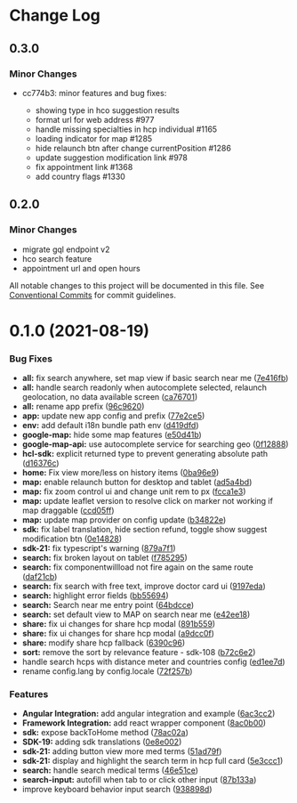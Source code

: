 # Change Log

## 0.3.0

### Minor Changes

- cc774b3: minor features and bug fixes:

  - showing type in hco suggestion results
  - format url for web address #977
  - handle missing specialties in hcp individual #1165
  - loading indicator for map #1285
  - hide relaunch btn after change currentPosition #1286
  - update suggestion modification link #978
  - fix appointment link #1368
  - add country flags #1330

## 0.2.0

### Minor Changes

- migrate gql endpoint v2
- hco search feature
- appointment url and open hours

All notable changes to this project will be documented in this file.
See [Conventional Commits](https://conventionalcommits.org) for commit guidelines.

# 0.1.0 (2021-08-19)

### Bug Fixes

- **all:** fix search anywhere, set map view if basic search near me ([7e416fb](https://gitlab.ekino.com/iqvia/onekey-sdk-web-lib/commit/7e416fb59b0163cad4cdf7f6091289a30f28e4a4))
- **all:** handle search readonly when autocomplete selected, relaunch geolocation, no data available screen ([ca76701](https://gitlab.ekino.com/iqvia/onekey-sdk-web-lib/commit/ca76701e997ff87d2b16d105ae81f354c786b176))
- **all:** rename app prefix ([96c9620](https://gitlab.ekino.com/iqvia/onekey-sdk-web-lib/commit/96c9620351a11b16f84576e79362eb242da40d47))
- **app:** update new app config and prefix ([77e2ce5](https://gitlab.ekino.com/iqvia/onekey-sdk-web-lib/commit/77e2ce55f96a5831fcb76a6236691a2da96b503f))
- **env:** add default i18n bundle path env ([d419dfd](https://gitlab.ekino.com/iqvia/onekey-sdk-web-lib/commit/d419dfd1e93ed3ab2cd3ad119b078545bd1ba1f1))
- **google-map:** hide some map features ([e50d41b](https://gitlab.ekino.com/iqvia/onekey-sdk-web-lib/commit/e50d41bcc8be81bff5182f093b041e0f43c3b7be))
- **google-map-api:** use autocomplete service for searching geo ([0f12888](https://gitlab.ekino.com/iqvia/onekey-sdk-web-lib/commit/0f1288885c0590594688e65d2c826031b0a7e439))
- **hcl-sdk:** explicit returned type to prevent generating absolute path ([d16376c](https://gitlab.ekino.com/iqvia/onekey-sdk-web-lib/commit/d16376c3614ec01feb6f8ef58506f77ce938a34c))
- **home:** Fix view more/less on history items ([0ba96e9](https://gitlab.ekino.com/iqvia/onekey-sdk-web-lib/commit/0ba96e9c351ee4dda4ee904aaa750bb342e7ea2c))
- **map:** enable relaunch button for desktop and tablet ([ad5a4bd](https://gitlab.ekino.com/iqvia/onekey-sdk-web-lib/commit/ad5a4bd00a8a607c11c144ab34d23b228e85b7ac))
- **map:** fix zoom control ui and change unit rem to px ([fcca1e3](https://gitlab.ekino.com/iqvia/onekey-sdk-web-lib/commit/fcca1e371dad378e0f5b6c6fb050572b0288188a))
- **map:** update leaflet version to resolve click on marker not working if map draggable ([ccd05ff](https://gitlab.ekino.com/iqvia/onekey-sdk-web-lib/commit/ccd05ff3ff5d3ac7a268bae48a0a6788627ea78d))
- **map:** update map provider on config update ([b34822e](https://gitlab.ekino.com/iqvia/onekey-sdk-web-lib/commit/b34822eb05ea5614da324a184382d7a053d00a81))
- **sdk:** fix label translation, hide section refund, toggle show suggest modification btn ([0e14828](https://gitlab.ekino.com/iqvia/onekey-sdk-web-lib/commit/0e14828ede50f21f81e6b73dc3a383fe0b4d1ba4))
- **sdk-21:** fix typescript's warning ([879a7f1](https://gitlab.ekino.com/iqvia/onekey-sdk-web-lib/commit/879a7f1e7a9fff4b21f9751315e32274112b2bf5))
- **search:** fix broken layout on tablet ([f785295](https://gitlab.ekino.com/iqvia/onekey-sdk-web-lib/commit/f785295a0aad04d89f5faf5e8f33bae3d08fdce5))
- **search:** fix componentwillload not fire again on the same route ([daf21cb](https://gitlab.ekino.com/iqvia/onekey-sdk-web-lib/commit/daf21cbcf765ed0e93991659690ee9530802176e))
- **search:** fix search with free text, improve doctor card ui ([9197eda](https://gitlab.ekino.com/iqvia/onekey-sdk-web-lib/commit/9197eda85778fa9364118239d3663712c261153a))
- **search:** highlight error fields ([bb55694](https://gitlab.ekino.com/iqvia/onekey-sdk-web-lib/commit/bb5569406b1ef08d3fd701bf29ee699e54e75a50))
- **search:** Search near me entry point ([64bdcce](https://gitlab.ekino.com/iqvia/onekey-sdk-web-lib/commit/64bdcce6e2b5e8d47c5991c681cf417fb9509b8a))
- **search:** set default view to MAP on search near me ([e42ee18](https://gitlab.ekino.com/iqvia/onekey-sdk-web-lib/commit/e42ee18cba927c0724f5ea1a98fdf1b92d6034b5))
- **share:** fix ui changes for share hcp modal ([891b559](https://gitlab.ekino.com/iqvia/onekey-sdk-web-lib/commit/891b559bc5b246b06f86ccb166a7c7a9359635ec))
- **share:** fix ui changes for share hcp modal ([a9dcc0f](https://gitlab.ekino.com/iqvia/onekey-sdk-web-lib/commit/a9dcc0f014d64ed03d28ee4fd4c592ca8a7ee724))
- **share:** modify share hcp fallback ([6390c96](https://gitlab.ekino.com/iqvia/onekey-sdk-web-lib/commit/6390c9629e6b2ed0aacfae815cbd8b55f3445972))
- **sort:** remove the sort by relevance feature - sdk-108 ([b72c6e2](https://gitlab.ekino.com/iqvia/onekey-sdk-web-lib/commit/b72c6e2c90a4bab9409032de4c1a1449e941c2b7))
- handle search hcps with distance meter and countries config ([ed1ee7d](https://gitlab.ekino.com/iqvia/onekey-sdk-web-lib/commit/ed1ee7d83c266ad3aea0f71bdeeeadfd5bd7ed6c))
- rename config.lang by config.locale ([72f257b](https://gitlab.ekino.com/iqvia/onekey-sdk-web-lib/commit/72f257ba61d3671b3623a25685fcaceec3378e8a))

### Features

- **Angular Integration:** add angular integration and example ([6ac3cc2](https://gitlab.ekino.com/iqvia/onekey-sdk-web-lib/commit/6ac3cc2ee320798e4158980bd82de05aeaaaf32a))
- **Framework Integration:** add react wrapper component ([8ac0b00](https://gitlab.ekino.com/iqvia/onekey-sdk-web-lib/commit/8ac0b006c3f29a17b547e103e81a75bc2215b3cc))
- **sdk:** expose backToHome method ([78ac02a](https://gitlab.ekino.com/iqvia/onekey-sdk-web-lib/commit/78ac02a5ff26bec1a9690aa7ab1cdd06a3e1fbbb))
- **SDK-19:** adding sdk translations ([0e8e002](https://gitlab.ekino.com/iqvia/onekey-sdk-web-lib/commit/0e8e0023221db17c9f65dd6247a9c4c1165474e9))
- **sdk-21:** adding button view more med terms ([51ad79f](https://gitlab.ekino.com/iqvia/onekey-sdk-web-lib/commit/51ad79f9df3883b0c62f40c91e74a10a4dcc96d8))
- **sdk-21:** display and highlight the search term in hcp full card ([5e3ccc1](https://gitlab.ekino.com/iqvia/onekey-sdk-web-lib/commit/5e3ccc11414bf5b8290fab7bdb2963833cf664f0))
- **search:** handle search medical terms ([46e51ce](https://gitlab.ekino.com/iqvia/onekey-sdk-web-lib/commit/46e51ce83f8b73e2eecf5f198685197a63afadcb))
- **search-input:** autofill when tab to or click other input ([87b133a](https://gitlab.ekino.com/iqvia/onekey-sdk-web-lib/commit/87b133a1d57d32e321fff64a8ecff002c1c5ffbe))
- improve keyboard behavior input search ([938898d](https://gitlab.ekino.com/iqvia/onekey-sdk-web-lib/commit/938898dd31fdd1381642515fce93cc2a888a1e8d))
